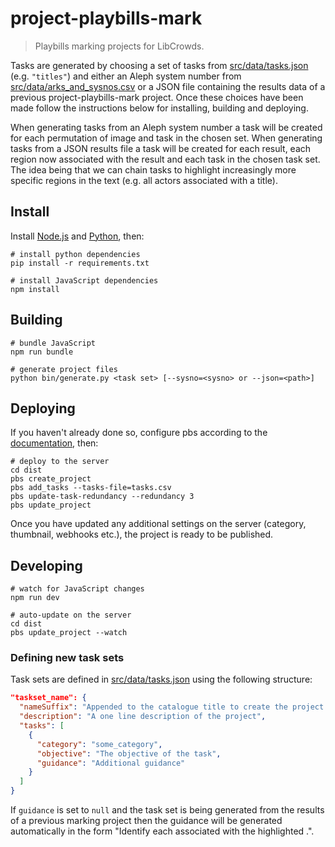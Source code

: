 # project-playbills-mark

> Playbills marking projects for LibCrowds.

Tasks are generated by choosing a set of tasks from
[src/data/tasks.json](src/data/tasks.json) (e.g. `"titles"`) and either an
Aleph system number from
[src/data/arks_and_sysnos.csv](src/data/arks_and_sysnos.csv) or a JSON file
containing the results data of a previous project-playbills-mark project. Once
these choices have been made follow the instructions below for installing,
building and deploying.

When generating tasks from an Aleph system number a task will be created
for each permutation of image and task in the chosen set. When generating
tasks from a JSON results file a task will be created for each result, each
region now associated with the result and each task in the chosen task set.
The idea being that we can chain tasks to highlight increasingly more specific
regions in the text (e.g. all actors associated with a title).

## Install

Install [Node.js](https://nodejs.org/en/) and
[Python](https://www.python.org/downloads/), then:

```
# install python dependencies
pip install -r requirements.txt

# install JavaScript dependencies
npm install
```

## Building

```
# bundle JavaScript
npm run bundle

# generate project files
python bin/generate.py <task set> [--sysno=<sysno> or --json=<path>]
```

## Deploying

If you haven't already done so, configure pbs according to the
[documentation](https://github.com/Scifabric/pbs#configuring-pbs), then:

```
# deploy to the server
cd dist
pbs create_project
pbs add_tasks --tasks-file=tasks.csv
pbs update-task-redundancy --redundancy 3
pbs update_project
```

Once you have updated any additional settings on the server (category,
thumbnail, webhooks etc.), the project is ready to be published.

## Developing

```
# watch for JavaScript changes
npm run dev

# auto-update on the server
cd dist
pbs update_project --watch
```

### Defining new task sets

Task sets are defined in [src/data/tasks.json](src/data/tasks.json) using the
following structure:

``` json
"taskset_name": {
  "nameSuffix": "Appended to the catalogue title to create the project title",
  "description": "A one line description of the project",
  "tasks": [
    {
      "category": "some_category",
      "objective": "The objective of the task",
      "guidance": "Additional guidance"
    }
  ]
}
```

If `guidance` is set to `null` and the task set is being generated from the
results of a previous marking project then the guidance will be generated
automatically in the form "Identify each <category> associated with the
highlighted <parent task category>.".
